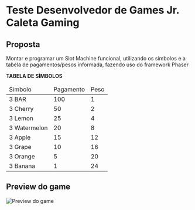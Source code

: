 # Teste Desenvolvedor de Games Jr. Caleta Gaming
## Proposta
Montar e programar um Slot Machine funcional, utilizando os símbolos e a tabela de pagamentos/pesos informada, fazendo uso do framework Phaser

**TABELA DE SÍMBOLOS**
<table>
	<thead>
		<tr><td>Símbolo</td><td>Pagamento</td><td>Peso</td></tr>
	</thead>
	<tbody>
		<tr><td>3 BAR</td><td>100</td><td>1</td></tr>
		<tr><td>3 Cherry</td><td>50</td><td>2</td></tr>
		<tr><td>3 Lemon</td><td>25</td><td>4</td></tr>
		<tr><td>3 Watermelon</td><td>20</td><td>8</td></tr>
		<tr><td>3 Apple</td><td>15</td><td>12</td></tr>
		<tr><td>3 Grape</td><td>10</td><td>16</td></tr>
		<tr><td>3 Orange</td><td>5</td><td>20</td></tr>
		<tr><td>3 Banana</td><td>1</td><td>24</td></tr>
	</tbody>
</table>

## Preview do game
![Preview do game](https://i.imgur.com/contSA7.png "Preview do game")
